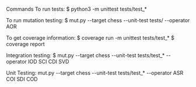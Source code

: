 Commands
To run tests:
$ python3 -m unittest tests/test_*

To run mutation testing:
$ mut.py --target chess --unit-test tests/ --operator AOR

To get coverage information:
$ coverage run -m unittest tests/test_*
$ coverage report


Integration testing:
$ mut.py --target chess --unit-test tests/test_* --operator IOD SCI CDI SVD

Unit Testing:
mut.py --target chess --unit-test tests/test_* --operator ASR COI SDI COD